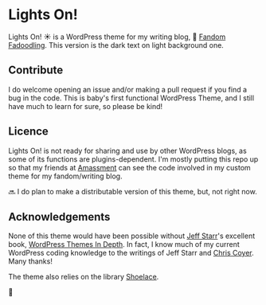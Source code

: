 # Lights On! 

Lights On! :sunny: is a WordPress theme for my writing blog, :underage: [Fandom Fadoodling](http://writing.nyx.zone/). This version is the dark text on light background one.

## Contribute

I do welcome opening an issue and/or making a pull request if you find a bug in the code. This is baby's first functional WordPress Theme, and I still have much to learn for sure, so please be kind!

## Licence

Lights On! is not ready for sharing and use by other WordPress blogs, as some of its functions are plugins-dependent. I'm mostly putting this repo up so that my friends at [Amassment](http://amassment.org/) can see the code involved in my custom theme for my fandom/writing blog.

:soon: I do plan to make a distributable version of this theme, but, not right now.

## Acknowledgements

None of this theme would have been possible without [Jeff Starr](https://perishablepress.com/)'s excellent book, [WordPress Themes In Depth](https://wp-tao.com/). In fact, I know much of my current WordPress coding knowledge to the writings of Jeff Starr and [Chris Coyer](https://css-tricks.com/). Many thanks!

The theme also relies on the library [Shoelace](https://shoelace.style/).

:beginner: